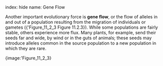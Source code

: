 index: hide
name: Gene Flow

Another important evolutionary force is  **gene flow**, or the flow of alleles in and out of a population resulting from the migration of individuals or gametes ({'Figure_11_2_3 Figure 11.2.3}). While some populations are fairly stable, others experience more flux. Many plants, for example, send their seeds far and wide, by wind or in the guts of animals; these seeds may introduce alleles common in the source population to a new population in which they are rare.


{image:'Figure_11_2_3}
        
